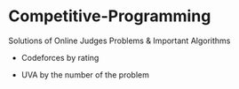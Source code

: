 # Competitive-Programming
Solutions of Online Judges Problems &amp; Important Algorithms

- Codeforces by rating

- UVA by the number of the problem
